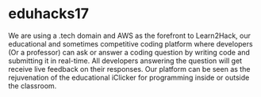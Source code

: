 # eduhacks17

We are using a .tech domain and AWS as the forefront to Learn2Hack, our educational and sometimes competitive coding platform where developers (Or a professor) can ask or answer a coding question by writing code and submitting it in real-time. All developers answering the question will get receive live feedback on their responses. Our platform can be seen as the rejuvenation of the educational iClicker for programming inside or outside the classroom.
